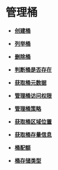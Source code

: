 # 管理桶<a name="obs_21_0400"></a>

-   **[创建桶](创建桶.md)**  

-   **[列举桶](列举桶.md)**  

-   **[删除桶](删除桶.md)**  

-   **[判断桶是否存在](判断桶是否存在.md)**  

-   **[获取桶元数据](获取桶元数据.md)**  

-   **[管理桶访问权限](管理桶访问权限.md)**  

-   **[管理桶策略](管理桶策略.md)**  

-   **[获取桶区域位置](获取桶区域位置.md)**  

-   **[获取桶存量信息](获取桶存量信息.md)**  

-   **[桶配额](桶配额.md)**  

-   **[桶存储类型](桶存储类型.md)**  



